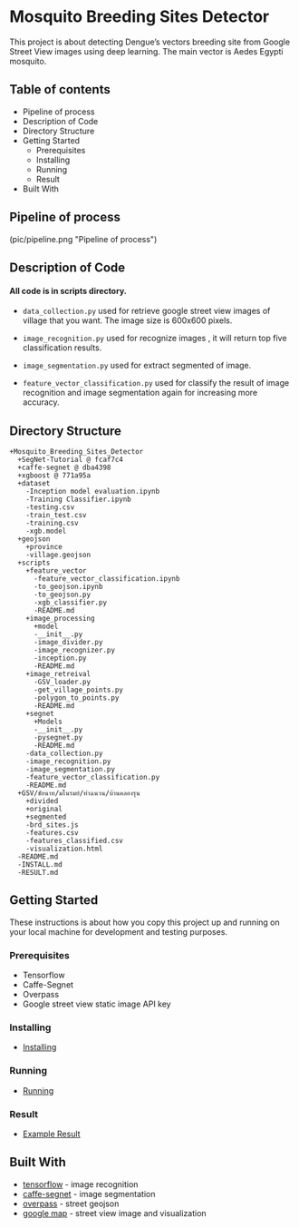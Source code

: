 # Mosquito Breeding Sites Detector

This project is about detecting Dengue’s vectors breeding site from Google Street View images using deep learning. The main vector is Aedes Egypti mosquito.

## Table of contents

* Pipeline of process
* Description of Code
* Directory Structure
* Getting Started
    * Prerequisites
    * Installing
    * Running
    * Result
* Built With

## Pipeline of process
(pic/pipeline.png "Pipeline of process")

## Description of Code

#### All code is in scripts directory.

* `data_collection.py` used for retrieve google street view images of village that you want. The image size is 600x600 pixels.

* `image_recognition.py` used for recognize images , it will return top five classification results.

* `image_segmentation.py` used for extract segmented of image.

* `feature_vector_classification.py` used for classify the result of image recognition and image segmentation again for increasing more accuracy.

## Directory Structure

```
+Mosquito_Breeding_Sites_Detector
  +SegNet-Tutorial @ fcaf7c4
  +caffe-segnet @ dba4398
  +xgboost @ 771a95a
  +dataset
    -Inception model evaluation.ipynb	
    -Training Classifier.ipynb
    -testing.csv
    -train_test.csv
    -training.csv
    -xgb.model
  +geojson
    +province
    -village.geojson
  +scripts
    +feature_vector
      -feature_vector_classification.ipynb
      -to_geojson.ipynb
      -to_geojson.py
      -xgb_classifier.py
      -README.md
    +image_processing
      +model
      -__init__.py
      -image_divider.py
      -image_recognizer.py
      -inception.py      
      -README.md
    +image_retreival
      -GSV_loader.py
      -get_village_points.py
      -polygon_to_points.py
      -README.md
    +segnet
      +Models
      -__init__.py
      -pysegnet.py
      -README.md
    -data_collection.py
    -image_recognition.py
    -image_segmentation.py
    -feature_vector_classification.py
    -README.md
  +GSV/ชัยนาท/มโนรมย์/ท่าฉนวน/บ้านคลองรุน
    +divided
    +original
    +segmented
    -brd_sites.js
    -features.csv
    -features_classified.csv
    -visualization.html
  -README.md
  -INSTALL.md
  -RESULT.md
```

## Getting Started

These instructions is about how you copy this project up and running on your local machine for development and testing purposes.

### Prerequisites

* Tensorflow
* Caffe-Segnet
* Overpass
* Google street view static image API key

### Installing

* [Installing](INSTALL.md)

### Running 
* [Running](scripts/README.md)

### Result
* [Example Result](dataset/README.md)

## Built With

* [tensorflow](https://www.tensorflow.org/) - image recognition 
* [caffe-segnet](https://github.com/alexgkendall/caffe-segnet) - image segmentation
* [overpass](https://github.com/mvexel/overpass-api-python-wrapper) - street geojson
* [google map](https://developers.google.com/maps/) - street view image and visualization